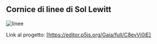 ## Cornice di linee di Sol Lewitt 

![linee](https://user-images.githubusercontent.com/76476654/111706122-0cdd9780-8842-11eb-9560-578870d5e294.png)

Link al progetto: [https://editor.p5js.org/Gaia/full/C8evVi0jE]
